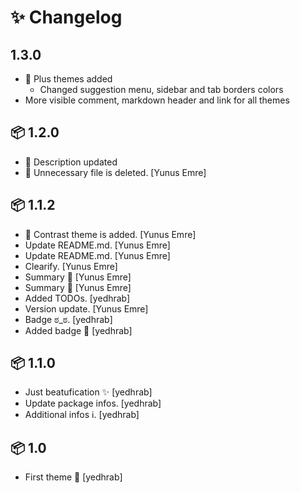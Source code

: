 # ✨ Changelog

## 1.3.0

- 🚀 Plus themes added
  - Changed suggestion menu, sidebar and tab borders colors
- More visible comment, markdown header and link for all themes

## 📦 1.2.0

- 📑 Description updated
- 🧹 Unnecessary file is deleted. [Yunus Emre]

## 📦 1.1.2

- 🚀 Contrast theme is added. [Yunus Emre]
- Update README.md. [Yunus Emre]
- Update README.md. [Yunus Emre]
- Clearify. [Yunus Emre]
- Summary 🕺 [Yunus Emre]
- Summary 🕺 [Yunus Emre]
- Added TODOs. [yedhrab]
- Version update. [Yunus Emre]
- Badge ಠ_ಠ. [yedhrab]
- Added badge 💫 [yedhrab]

## 📦 1.1.0

- Just beatufication ✨ [yedhrab]
- Update package infos. [yedhrab]
- Additional infos ℹ. [yedhrab]

## 📦 1.0

- First theme 🎉 [yedhrab]


